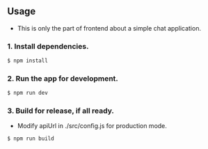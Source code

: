 ## Usage

- This is only the part of frontend about a simple chat application.

### 1. Install dependencies.

```sh
$ npm install
```

### 2. Run the app for development.

```sh
$ npm run dev
```

### 3. Build for release, if all ready.
- Modify apiUrl in ./src/config.js for production mode.

```sh
$ npm run build
```
